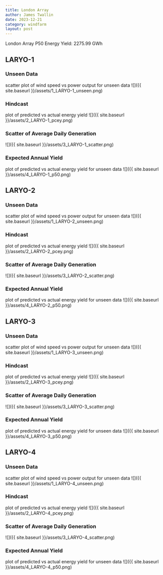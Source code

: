 ```yaml
---
title: London Array
author: James Twallin
date: 2023-12-21
category: windfarm
layout: post
---
```

London Array P50 Energy Yield: 2275.99 GWh

LARYO-1
-------------
### Unseen Data 
scatter plot of wind speed vs power output for unseen data
![]({{ site.baseurl }}/assets/1_LARYO-1_unseen.png)
### Hindcast 
plot of predicted vs actual energy yield
![]({{ site.baseurl }}/assets/2_LARYO-1_pcey.png)
### Scatter of Average Daily Generation 

![]({{ site.baseurl }}/assets/3_LARYO-1_scatter.png)
### Expected Annual Yield 
plot of predicted vs actual energy yield for unseen data
![]({{ site.baseurl }}/assets/4_LARYO-1_p50.png)

LARYO-2
-------------
### Unseen Data 
scatter plot of wind speed vs power output for unseen data
![]({{ site.baseurl }}/assets/1_LARYO-2_unseen.png)
### Hindcast 
plot of predicted vs actual energy yield
![]({{ site.baseurl }}/assets/2_LARYO-2_pcey.png)
### Scatter of Average Daily Generation 

![]({{ site.baseurl }}/assets/3_LARYO-2_scatter.png)
### Expected Annual Yield 
plot of predicted vs actual energy yield for unseen data
![]({{ site.baseurl }}/assets/4_LARYO-2_p50.png)

LARYO-3
-------------
### Unseen Data 
scatter plot of wind speed vs power output for unseen data
![]({{ site.baseurl }}/assets/1_LARYO-3_unseen.png)
### Hindcast 
plot of predicted vs actual energy yield
![]({{ site.baseurl }}/assets/2_LARYO-3_pcey.png)
### Scatter of Average Daily Generation 

![]({{ site.baseurl }}/assets/3_LARYO-3_scatter.png)
### Expected Annual Yield 
plot of predicted vs actual energy yield for unseen data
![]({{ site.baseurl }}/assets/4_LARYO-3_p50.png)

LARYO-4
-------------
### Unseen Data 
scatter plot of wind speed vs power output for unseen data
![]({{ site.baseurl }}/assets/1_LARYO-4_unseen.png)
### Hindcast 
plot of predicted vs actual energy yield
![]({{ site.baseurl }}/assets/2_LARYO-4_pcey.png)
### Scatter of Average Daily Generation 

![]({{ site.baseurl }}/assets/3_LARYO-4_scatter.png)
### Expected Annual Yield 
plot of predicted vs actual energy yield for unseen data
![]({{ site.baseurl }}/assets/4_LARYO-4_p50.png)

